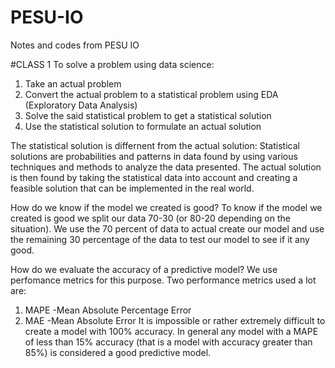 # PESU-IO
Notes and codes from PESU IO 

#CLASS 1
To solve a problem using data science:
1. Take an actual problem
2. Convert the actual problem to a statistical problem using EDA (Exploratory Data Analysis)
3. Solve the said statistical problem to get a statistical solution
4. Use the statistical solution to formulate an actual solution

The statistical solution is differnent from the actual solution:
Statistical solutions are probabilities and patterns in data found by using various techniques and methods to analyze the data presented.
The actual solution is then found by taking the statistical data into account and creating a feasible solution that can be implemented in the real world.

How do we know if the model we created is good?
To know if the model we created is good we split our data 70-30 (or 80-20 depending on the situation). We use the 70 percent of data to actual create our model and use the remaining 30 percentage of the data to test our model to see if it any good.

How do we evaluate the accuracy of a predictive model?
We use perfomance metrics for this purpose. Two performance metrics used a lot are:
1. MAPE -Mean Absolute Percentage Error
2. MAE -Mean Absolute Error
It is impossible or rather extremely difficult to create a model with 100% accuracy. In general any model with a MAPE of less than 15% accuracy (that is a model with accuracy greater than 85%) is considered a good predictive model.
